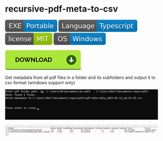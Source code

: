 # recursive-pdf-meta-to-csv
![](img/EXE-Portable-blue.svg) ![](img/Language-Typescript-blue.svg) ![](img/license-MIT-green.svg) ![](img/OS-Windows-blue.svg)


[![](img/download.png)](https://github.com/bertyhell/recursive-pdf-meta-to-csv/raw/main/pdf-meta-data-extractor.exe).


Get metadata from all pdf files in a folder and its subfolders and output it to csv format (windows support only)


![](img/console.png)

![](img/output.png)
